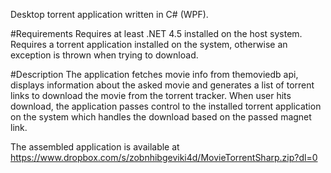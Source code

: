 Desktop torrent application written in C# (WPF).

#Requirements
Requires at least .NET 4.5 installed on the host system. <br />
Requires a torrent application installed on the system, otherwise an exception is thrown when trying to download.

#Description
The application fetches movie info from themoviedb api, displays information about the asked movie and generates a list of torrent links to download the movie from the torrent tracker. When user hits download, the application passes control to the installed torrent application on the system which handles the download based on the passed magnet link.

The assembled application is available at https://www.dropbox.com/s/zobnhibgeviki4d/MovieTorrentSharp.zip?dl=0
